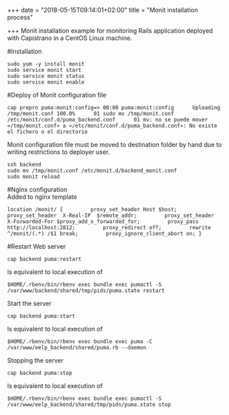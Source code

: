 +++
date = "2018-05-15T09:14:01+02:00"
title = "Monit installation process"

+++
Monit installation example for monitoring Rails application deployed with Capistrano in a CentOS Linux machine.

<!--more-->

\#Installation

    sudo yum -y install monit
    sudo service monit start
    sudo service monit status
    sudo service monit enable

\#Deploy of Monit configuration file

    cap prepro puma:monit:config=> 00:00 puma:monit:config      Uploading /tmp/monit.conf 100.0%      01 sudo mv /tmp/monit.conf /etc/monit/conf.d/puma_backend.conf      01 mv: no se puede mover «/tmp/monit.conf» a «/etc/monit/conf.d/puma_backend.conf»: No existe el fichero o el directorio

Monit configuration file must be moved to destination folder by hand due to writing restrictions to deployer user.

    ssh backend
    sudo mv /tmp/monit.conf /etc/monit.d/backend_monit.conf
    sudo monit reload

\#Nginx configuration  
Added to nginx template

    location /monit/ {         proxy_set_header Host $host;         proxy_set_header  X-Real-IP  $remote_addr;         proxy_set_header  X-Forwarded-For $proxy_add_x_forwarded_for;         proxy_pass http://localhost:2812;         proxy_redirect off;         rewrite ^/monit/(.*) /$1 break;         proxy_ignore_client_abort on; }

\#Restart Web server

    cap backend puma:restart

Is equivalent to local execution of

    $HOME/.rbenv/bin/rbenv exec bundle exec pumactl -S /var/www/backend/shared/tmp/pids/puma.state restart

Start the server

    cap backend puma:start

Is equivalent to local execution of

    $HOME/.rbenv/bin/rbenv exec bundle exec puma -C /var/www/eelp_backend/shared/puma.rb --daemon

Stopping the server

    cap backend puma:stop

Is equivalent to local execution of

    $HOME/.rbenv/bin/rbenv exec bundle exec pumactl -S /var/www/eelp_backend/shared/tmp/pids/puma.state stop